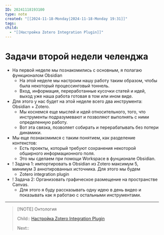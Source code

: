 ```yaml
---
ID: 20241118193100
type: note
created: "[[2024-11-18-Monday|2024-11-18-Monday 19:31]]"
tags: 
child:
  - "[[Настройка Zotero Integration Plugin]]"
---
```

#  Задачи второй недели челенджа

- На первой неделе мы познакомились с основным, я полагаю функционалом Obsidian
	- ﻿﻿На этой неделе мы настроим нашу работу таким образом, чтобы была некоторый процессинговый тоннель.
	- ﻿﻿Вход, информация, переработанные кусочки статей и идей, выход уже наша работа готовая в том или ином виде.
- ﻿﻿Для этого у нас будет на этой неделе всего два инструмента: Obsidian + Zotero.
	- Мы коснемся еще мыслей и идей относительного, того, что инструменты подразумевают и позволяют выполнять с ними определенную работу.
	- ﻿﻿Вот эта связка, позволяет собирать и перерабатывать без потери динамики.
- ﻿﻿Мы еще познакомимся c таким понятием, как разделение контекстов:
	- ﻿﻿Есть проекты, который требуют сохранения некоторой обширного информационного поля.
	- Это мы сделаем при помощи Workspace в фунционале Obsidian.
- ! Задача 1: импортировать в Obsidian из Zotero максимум 5, минимум 3 аннотированных источника. Для этого мы будем
	- Zotero integration plugin
- ! Задача 2: Организовать графическое размещение на пространстве Canvas.
	- ﻿﻿Для этого я буду рассказывать одну идею в день видео и показывать как я работаю с остальными инструментами.


---


> [!NOTE] Онтология
> 
> Child:: [Настройка Zotero Integration Plugin](Настройка%20Zotero%20Integration%20Plugin.md)
> 
> Next:: 

